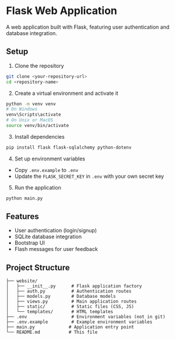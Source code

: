 # Flask Web Application

A web application built with Flask, featuring user authentication and database integration.

## Setup

1. Clone the repository
```bash
git clone <your-repository-url>
cd <repository-name>
```

2. Create a virtual environment and activate it
```bash
python -m venv venv
# On Windows
venv\Scripts\activate
# On Unix or MacOS
source venv/bin/activate
```

3. Install dependencies
```bash
pip install flask flask-sqlalchemy python-dotenv
```

4. Set up environment variables
- Copy `.env.example` to `.env`
- Update the `FLASK_SECRET_KEY` in `.env` with your own secret key

5. Run the application
```bash
python main.py
```

## Features
- User authentication (login/signup)
- SQLite database integration
- Bootstrap UI
- Flash messages for user feedback

## Project Structure
```
├── website/
│   ├── __init__.py      # Flask application factory
│   ├── auth.py          # Authentication routes
│   ├── models.py        # Database models
│   ├── views.py         # Main application routes
│   ├── static/          # Static files (CSS, JS)
│   └── templates/       # HTML templates
├── .env                 # Environment variables (not in git)
├── .env.example         # Example environment variables
├── main.py             # Application entry point
└── README.md           # This file
``` 